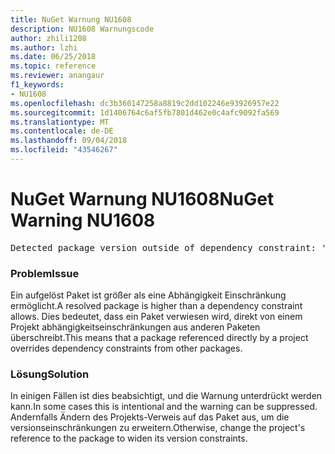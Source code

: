 ```yaml
---
title: NuGet Warnung NU1608
description: NU1608 Warnungscode
author: zhili1208
ms.author: lzhi
ms.date: 06/25/2018
ms.topic: reference
ms.reviewer: anangaur
f1_keywords:
- NU1608
ms.openlocfilehash: dc3b360147258a8819c2dd102246e93926957e22
ms.sourcegitcommit: 1d1406764c6af5fb7801d462e0c4afc9092fa569
ms.translationtype: MT
ms.contentlocale: de-DE
ms.lasthandoff: 09/04/2018
ms.locfileid: "43546267"
---
```

# <a name="nuget-warning-nu1608"></a><span data-ttu-id="43d03-103">NuGet Warnung NU1608</span><span class="sxs-lookup"><span data-stu-id="43d03-103">NuGet Warning NU1608</span></span>

<pre>Detected package version outside of dependency constraint: 'PackageA' 1.0.0 requires 'PackageB' (= 1.0.0) but version 'PackageB' 2.0.0 was resolved.</pre>

### <a name="issue"></a><span data-ttu-id="43d03-104">Problem</span><span class="sxs-lookup"><span data-stu-id="43d03-104">Issue</span></span>
<span data-ttu-id="43d03-105">Ein aufgelöst Paket ist größer als eine Abhängigkeit Einschränkung ermöglicht.</span><span class="sxs-lookup"><span data-stu-id="43d03-105">A resolved package is higher than a dependency constraint allows.</span></span> <span data-ttu-id="43d03-106">Dies bedeutet, dass ein Paket verwiesen wird, direkt von einem Projekt abhängigkeitseinschränkungen aus anderen Paketen überschreibt.</span><span class="sxs-lookup"><span data-stu-id="43d03-106">This means that a package referenced directly by a project overrides dependency constraints from other packages.</span></span>

### <a name="solution"></a><span data-ttu-id="43d03-107">Lösung</span><span class="sxs-lookup"><span data-stu-id="43d03-107">Solution</span></span>
<span data-ttu-id="43d03-108">In einigen Fällen ist dies beabsichtigt, und die Warnung unterdrückt werden kann.</span><span class="sxs-lookup"><span data-stu-id="43d03-108">In some cases this is intentional and the warning can be suppressed.</span></span> <span data-ttu-id="43d03-109">Andernfalls Ändern des Projekts-Verweis auf das Paket aus, um die versionseinschränkungen zu erweitern.</span><span class="sxs-lookup"><span data-stu-id="43d03-109">Otherwise, change the project's reference to the package to widen its version constraints.</span></span>